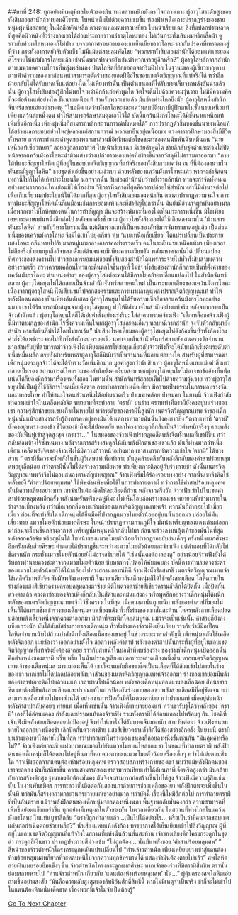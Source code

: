 ##บทที่ 248: ทุกอย่างมีเหตุมีผลในตัวของมัน
ทะเลสาบผนึกมังกร ใจกลางเกาะ
ผู้อาวุโสระดับสูงของทั้งสิบสองสำนักล้วนยอมศิโรราบ ใบหน้าเต็มไปด้วยความขมขื่น
ท้องฟ้าเหนือเกาะปรากฏร่างของชายหนุ่มผู้หนึ่งลอยอยู่ ในมือถือพัดเหล็ก ดวงตาแหลมคมราวเหยี่ยว ใบหน้าเรียบเฉย สิ่งที่แปลกประหลาดที่สุดคือผิวหนังทั่วร่างของเขาได้ส่องประกายราวแร่ธาตุโลหะทอง ไม่เว้นกระทั่งเส้นผมหรือเสื้อผ้า ดูราวกับทำมาโลหะทองก็ไม่ปาน
บรรยากาศรอบกายของเขาเย็นเยียบราวโลหะ ราวกับปรอทที่เทราดลงสู่ที่ว่าง กระทั่งอากาศยังจับตัวแข็ง ไม่มีแม้แต่สายลมพัดโชย
“พวกเราทั้งสิบสองสำนักได้ยอมแพ้และยอมศิโรราบให้แก่มังกรโลหะแล้ว เช่นนั้นพวกท่านจะยังเข่นฆ่าพวกเราอยู่อีกหรือ?”
ผู้อาวุโสหลักจากสำนักดาบเมฆากดความโกรธที่พลุ่งพล่านลง ปาดโลหิตที่ย้อยออกจากริมฝีปาก
ในฐานะของผู้เชี่ยวชาญดาบ ดาบฟ้าคำรามของเขาก่อนหน้าสามารถตัดร่างของยอดฝีมือในขอบเขตจิตวิญญาณที่แท้จริงได้ ทว่าอีกฝ่ายกลับไม่ได้รับบาดเจ็บแต่อย่างใด ไม่เพียงเท่านั้น เป็นตัวเขาเองที่ได้รับบาดเจ็บจากพลังอันน่ากลัวนั่น
ผู้อาวุโสทั้งสิบสองรู้สึกไม่พอใจ ทว่ามิกล้าเอ่ยคำพูดใด จิตใจเต็มไปด้วยความวุ่นวาย ไม่มีมีความคิดที่จะต่อต้านแต่อย่างใด
ขั้นนายเหนือแท้ สำหรับพวกเขาแล้ว มันช่างห่างไกลยิ่งนัก
ผู้อาวุโสหนึ่งสำนักจันทร์สลายเอ่ยอย่างหดหู่ “ในอดีต แคว้นมังกรโลหะและแคว้นสมบัตินภามีผู้ฝึกตนในขั้นนายเหนือแท้เพียงแคว้นล่ะหนึ่งคน ทำให้สามารถรักษาสมดุลเอาไว้ได้ บัดนี้แคว้นมังกรโลหะได้มีขั้นนายเหนือแท้เพิ่มขึ้นอีกหนึ่ง เพียงผู้หนึ่งก็สามารถพลิกสถานการณ์ทั้งหมดได้”
การปรากฏตัวขึ้นของขั้นนายเหนือแท้ได้สร้างผลกระทบอย่างใหญ่หลวงแก่สถานการณ์
พวกเขายืนอยู่เหนือเมฆ ดวงตาราวปักษามองสิ่งมีชีวิตทั้งหลาย การกระทำและคำพูดของพวกเขาล้วนมีอิทธิพลต่อโชคชะตาของคนนับพันนับหมื่นคน
“นายเหนือแท้เซียวเหยา” ลอยอยู่กลางอากาศ ใบหน้าเรียบเฉย มิเอ่ยคำพูดใด
ชายลึกลับชุดดำและสวมใส่ปิดหน้าจากแคว้นมังกรโลหะนำม้วนสารว่างเปล่ายาวหลายฟุตที่สร้างขึ้นจากวัสดุที่ไม่ธรรมดาออกมา
“ภายใต้พันธะสัญญาโลหิต ผู้ที่อยู่ในขอบเขตจิตวิญญาณที่แท้จริงของทั้งสิบสามแคว้น ณ ที่นี้ต้องลงนามในพันธะสัญญาโลหิต”
ชายชุดดำเอ่ยขึ้นอย่างแผ่วเบา
ด้วยพลังของแคว้นมังกรโลหะแล้ว หากจะกำจัดคนเหล่านี้ไปก็ไม่ได้เกิดประโยชน์ใด นอกจากนั้น สิบสองสำนักนับว่าหยั่งรากลึกนัก หากจะกำจัดทั้งหมดอย่างถอนรากถอนโคนย่อมมิใช่เรื่องง่าย
วิธีการที่ฉลาดที่สุดคือการปล่อยให้สำนักเหล่านี้มีอำนาจต่อไปเพื่อเก็บเกี่ยวผลประโยชน์ให้ได้มากที่สุด
ผู้อาวุโสทั้งสิบสองมองหน้ากัน ดวงตาปรากฏความจนใจ
การทำพันธะสัญญาโลหิตนั้นก็เหมือนเช่นการยอมแพ้ และที่สำคัญไปกว่านั้น มันยังมีอำนาจผูกพันอย่างมาก เมื่อพวกเขาใช้โลหิตของตนในการทำสัญญา มันจะสร้างพันธะที่มองไม่เห็นประการหนึ่งขึ้น มิใช่เพียงเศษกระดาษแผ่นหนึ่งอีกต่อไป
หลังจากครึ่งชั่วยาม
ผู้อาวุโสทั้งสิบสองได้ใช้เลือดลงนามใน ‘ม้วนสารพันธะโลหิต’
สำหรับวิหารโบราณนั้น แต่เดิมพวกเขาก็เป็นคนของลัทธิมารจันทราชาดอยู่แล้ว เป็นส่วนหนึ่งของแคว้นมังกรโลหะ จึงมิได้เข้าไปยุ่งเกี่ยว
ฟุ่บ
‘นายเหนือเถี่ยเซียว’ ได้แปรเปลี่ยนเป็นประกายแสงโลหะ กลืนหายไปกับมวลหมู่เมฆกลางอากาศอย่างรวดเร็ว
คนในระดับนายเหนือแท้มา เพียงเวลาไม่ถึงครึ่งชั่วยามทุกสิ่งก็จบลง ตั้งแต่ต้นจนจบมีเพียงความเงียบงัน พลังมหาศาลนั้นได้เปลี่ยนแปลงทิศทางของสงครามไป
ข่าวของการยอมแพ้ของทั้งสิบสองสำนักได้แพร่กระจายไปทั่วทั้งสิบสามแคว้นอย่างรวดเร็ว สร้างความเคลื่อนไหวและตื่นตกใจขึ้นทุกที่
ไม่ช้า ทั้งสิบสองสำนักก็กลายเป็นที่ตั้งค่ายของแคว้นมังกรโลหะ ตำแหน่งต่างๆ ของผู้อาวุโสแต่ละคนได้มีการโยกย้ายเปลี่ยนแปลงไป
ในสำนักจันทร์สลาย
ผู้อาวุโสหยุนไห่ได้กลายเป็นจ้าวสำนักจันทร์สลายคนใหม่ เป็นกระบอกเสียงของแคว้นมังกรโลหะ
เนื่องจากผู้อาวุโสหนึ่งได้เสียแขนไปจากสงครามและการเผาผลาญแหล่งปราณจิตวิญญาณแท้ ทำให้พลังฝึกตนลดลง เป็นเพียงอันดับสอง
ผู้อาวุโสหยุนไห่ได้รับความเชื่อถือจากแคว้นมังกรโลหะอย่างมมาก เขาได้รับการสนับสนุนจากผู้อาวุโสคุมกฎ ทำให้มีอำนาจในสำนักอย่างแท้จริง
หลังจากกลายเป็นจ้าวสำนักแล้ว ผู้อาวุโสหยุนไห่ก็ได้เอ่ยคำสั่งอย่างเร่งรีบ: ไล่ล่าคนทรยศจ้าวเฟิง
“เด็กเหลือขอจ้าวเฟิงผู้นี้มิทำตามกฎของสำนัก ไร้ซึ่งความเห็นใจแก่ผู้อาวุโสและคนอื่นๆ หลบหนีจากสำนัก จงจับตัวกลับมายังสำนัก หากขัดขืนก็ฆ่าได้โดยไม่ยกเว้น”
น้ำเสียงโหดเหี้ยมของผู้อาวุโสหยุนไห่ดังก้องขึ้นทั่วทั้งห้องโถง
คำสั่งได้แพร่กระจายไปทั่วทั้งสำนักอย่างรวดเร็ว
นอกจากนั้นสำนักจันทร์สลายยังเสนอรางวัลจำนวนมากสำหรับผู้ที่สามารถฆ่าจ้าวเฟิงได้
เพียงแค่การให้ข้อมูลเกี่ยวกับจ้าวเฟิงก็จะได้นับผลึกเริ่มต้นระดับต่ำหนึ่งหมื่นผลึก กระทั่งสำหรับเหล่าผู้อาวุโสก็มินับว่าเป็นจำนวนที่น้อยแต่อย่างใด
สำหรับผู้ที่สามารถฆ่าเด็กหนุ่มตระกูลจ้าวได้จะได้รับรางวัลเพิ่มอีกมาก มูลค่าสูงกว่านับสิบเท่า
ผู้อาวุโสหนึ่งและแม่เฒ่าลิ่วเยว่กลายเป็นรอง สถานการณ์โดยรวมของสำนักยังคงเงียบสงบ หากผู้อาวุโสหยุนไห่ไม่อาจหาข้ออ้างที่หนักแน่นได้ก็ย่อมมิกล้าหาเรื่องคนทั้งสอง
ในยามนั้น สำนักจันทร์สลายเต็มไปด้วยความวุ่นวาย
ทว่าผู้อาวุโสหยุนไห่เป็นผู้ที่ใช้วิธีการโหดเหี้ยเด็ดขาด กระทำการอย่างเด็ดเดี่ยว มีความเป็นธรรมในการมอบรางวัลและบทลงโทษ ทำให้ชนะใจคนส่วนหนึ่งได้อย่างรวดเร็ว
ป่าเมฆาคล้อย ป่าหมอก
ในยามนี้ จ้าวเฟิงกำลังทำความเข้าใจในเคล็ดพลังจิต พยายามที่จะทำลาย ‘ตราผี’ บนร่าง
ตราบเท่าที่ตราผียังคงอยู่บนร่างของเขา ความรู้สึกน่าขยะแขยงก็จะไม่หายไป
ทว่าระดับของตราผีนี้สูงนัก เนตรจิตวิญญาณเทพเจ้าของเด็กหนุ่มนั้นแม้จะสามารถรับรู้ถึงการคงอยู่ของมันได้ แต่การทำลายมันนั้นยังคงยากยิ่ง
“ตราบเท่าที่ ‘ตราผี’ ยังคงอยู่บนร่างของข้า ชีวิตของข้าก็จะไม่ปลอดภัย หากโครงกระดูกลึกลับเป็นจ้าวตำหนักจริงๆ และพลังของมันฟื้นฟูเข้าสู่จุดสูงสุด เกรงว่า...”
ในสมองของจ้าวเฟิงปรากฏเคล็ดพลังจิตทั้งหมดที่เขามีขึ้น ทว่ากลับค่อนข้างไร้ซึ่งหนทาง
หลังจากการสร้างสมดุลให้กับพลังฝึกตนของเขาแล้ว มันก็ผ่านมากว่าหนึ่งเดือน
เคล็ดพลังจิตของจ้าวเฟิงได้มีความก้าวหน้าอย่างมาก เขาสามารถทำความเข้าใจ ‘ตราผี’ ได้บางส่วน
“ ตราผีนี้ควรจะมีพลังในขั้นผู้วิเศษแท้เพื่อทำลาย มันดูคล้ายคลึงกับพลังลึกลับของคำสาปร้อยหลุมศพอยู่เล็กน้อย ทว่าตราผีนั้นไม่ได้สร้างความเสียหาย ทำเพียงเกาะติดอยู่กับร่างกายข้า ดังนั้นเนตรจิตวิญญาณเทพเจ้าจึงไม่ตอบสนองตามสัญชาตญาณ”
จ้าวเฟิงเริ่มได้ร่องรอยบางอย่าง
จากนั้นเขาจึงคิดใช้พลังของื ‘คำสาปร้อยหลุมศพ’ ใช้พิษต้านพิษเพื่อใช้ในการทำลายตราผี
ทว่าการใช้คำสาปร้อยหลุมศพนั้นมีความเสี่ยงอย่างมาก เขาจำเป็นต้องคิดให้ละเอียดถี่ถ้วน
หลังจากครึ่งวัน
จ้าวเฟิงเข้าไปในเขตคำสาปร้อยหลุมศพอีกครั้ง พลังน่าพรั่นพรึงหดหู่ที่มองไม่เห็นโอบล้อมร่างของเขา พยายามที่เข้ามาภายในร่างจากเบื้องหลัง ทว่าเมื่อเจอกลิ่นอายเก่าแก่ของเนตรจิตวิญญาณเทพเจ้า พวกมันก็ล่าถอยไป
เมี้ยว เมี้ยว
ก่อนที่จะทำสิ่งใด เด็กหนุ่มได้ยื่นมือที่ปรากฏแมวขโมยตัวน้อยอยู่บนนั้นออกมา ปล่อยให้มันเสี่ยงทาย
แมวขโมยตัวน้อยผงกศีรษะ ใบหน้าปรากฏความภาคภูมิใจ มันนำเหรียญทองแดงเก่าแก่ออกมาก่อนจะโยนขึ้นกลางอากาศ เหรียญนั้นหมุนพลิกกลับไปมา ก่อนจะร่วงลงบนอุ้งเท้าของมันในที่สุด
หลังจากคว้าจับเหรียญนั้นได้ ใบหน้าของแมวขโมยตัวน้อยก็ปรากฏรอยยับย่นเล็กๆ ครั้งหนึ่งผงกศีรษะ อีกครั้งกลับส่ายศีรษะ
คำตอบได้ปรากฏขึ้นระหว่างแมวขโมยตัวน้อยและจ้าวเฟิง แต่คำตอบที่ได้กลับไม่ชัดเจนนัก กระทั่งแมวขโมยตัวน้อยยังไม่อาจอธิบายได้
“เช่นนั้นคงต้องลองดู”
อย่างน้อยจ้าวเฟิงยังได้รับการทำนายดวงชะตาจากแมวขโมยตัวน้อย บีบหนทางไปต่อให้คับแคบลง
บัดนี้การทำนายดวงชะตาของแมวขโมยตัวน้อยก็ได้โน้มเอียงไปทางสถานการณ์ที่ดี
จ้าวเฟิงนั่งขัดสมาธิ เนตรจิตวิญญาณเทพเจ้าใช้เคล็ดวิชาพลังจิต สัมผัสพลังของตราผี
ในเวลาเดียวกันเด็กหนุ่มก็ได้ใช้พลังสายเลือด โลหิตภายในร่างส่องแสงสีเขียวครามครอบคลุมดวงตาซ้าย มิติในดวงตาซ้ายสีเขียวครามล้ำลึกได้ปิดกั้น
เมื่อปิดกั้นดวงตาแล้ว ดวงตาซ้ายของจ้าวเฟิงก็กลับเป็นสีดำและหม่นแสงลง
หรือพูดอีกอย่างว่าเด็กหนุ่มได้ผนึกพลังของเนตรจิตวิญญาณเทพเจ้าไว้ชั่วคราว
ในที่สุด
เมื่อดวงตานั้นถูกผนึก พลังของคำสาปที่มองไม่เห็นก็ได้แทรกซึมเข้าร่างของเด็กหนุ่มจากเบื้องหลัง
ทั่วทั้งร่างของเขาสั่นสะท้าน โคจรพลังสายเลือดปลดปล่อยพลังเสี้ยวหนึ่งจากดวงตาออกมา มิกล้าที่จะผนึกโดยสมบูรณ์
แม้ว่าจะเป็นเช่นนั้น คำสาปก็ยังคงแข็งแกร่งนัก มันได้สัมผัสร่างกายของเด็กหนุ่ม
ทั่วทั้งร่างของจ้าวเฟิงเย็นเยียบ ราวกับว่ามีมือเปื้อนโลหิตจำนวนนับไม่ถ้วนกำลังฉีกทึ้งเลือดเนื้อของเขาอยู่
ในช่วงระยะเวลาสำคัญนี้ เด็กหนุ่มพลันใช้เคล็ดพลังจิตออก เผยช่องว่างออกอย่างตั้งใจ ล่อล่วงพลังคำสาป
พลังของคำสาปนั้นกระทั่งผู้ที่อยู่ในขอบเขตจิตวิญญาณที่แท้จริงยังต้องล่าถอย ราวกับสายน้ำในบ่อน้ำที่พบช่องว่าง
ช่องว่างที่เด็กหนุ่มเปิดออกนั้น คือตำแหน่งของตราผี
พรึ่บ พรึ่บ
ในนั้นปรากฏเสียงแปลกประหลาดเสียงหนึ่งขึ้น
หากเนตรจิตวิญญาณเทพเจ้าของเด็กหนุ่มสามารถมองเห็นได้ เขาก็จะพบกับมือขาวซีดเปื้อนเลือดที่ได้ล้วงเข้าไปภายในร่างของเขา
หากเขาไม่ได้ปลดปล่อยพลังบางส่วนของเนตรจิตวิญญาณเทพเจ้าออกมา ร่างของเขาย่อมมีพลังของคำสาปเกาะติดไปแล้วแน่แท้
เวลาผ่านไปเล็กน้อย พลังของเด็กหนุ่มอ่อนแรงลงเล็กน้อย สีหน้าขาวซีด
เขาต้องใช้พลังสายเลือดและปราณแท้ในการป้องกันร่างกายของเขา
พลังสายเลือดมีที่อยู่ชัดเจน ทว่าสามารถเคลื่อนย้ายไปบางส่วนได้ อย่างเช่นการปิดกั้นมิติในดวงตาซ้าย
ทว่าปราณแท้ เมื่ออยู่ต่อหน้าพลังคำสาปกลับค่อยๆ พ่ายแพ้
เมื่อเห็นเช่นนั้น จ้าวเฟิงก็แทบจะยอมแพ้ ทว่าเขารับรู้ได้ว่าพลังของ ‘ตราผี’ เองก็ได้อ่อนแอลง
กำลังและปราณแท้ของจ้าวเฟิง รวมทั้งตราผีได้อ่อนแอลงไปพร้อมๆ กัน
โชคดีที่เจ้าเฟิงมีพลังสายเลือดคอยปกป้องอยู่ จึงทำให้เขาไม่ได้รับบาดเจ็บมากนัก
สามวันต่อมา
จ้าวเฟิงพ่นลมหายใจออกอย่างเชื่องช้า เลิกปิดกั้นดวงตาซ้าย แสงสีเขียวครามล้ำลึกได้ส่องสว่างอีกครั้ง
ในยามนี้ ตราผีบนร่างของเขาได้หายไปในที่สุด ทว่าปราณแท้ในร่างของเขาเองก็ด้อยลงหนึ่งขั้นเช่นกัน
“มันคุ้มค่าหรือไม่?”
จ้าวเฟิงเอ่ยกระซิบแผ่วเบาขณะมองไปยังแมวขโมยบนไหล่ของเขา
ในขณะที่ทำลายตราผี พลังฝึกตนของเด็กหนุ่มก็ได้ลดลงไปอยู่ที่นภาที่หก
ดวงตาของแมวขโมยตัวน้อยหรี่ลงเล็กๆ ทว่าไม่เอ่ยตอบสิ่งใด
จ้าวเฟิงออกจากแดนต้องห้ามร้อยหลุมศพ ตรวจสอบสภาพร่างกายของเขา พบว่าแม้พลังฝึกตนของเขาจะลดลง มันก็เสถียรขึ้น ความสามารถของเขาสามารถเทียบเท่าได้กับนภาที่เจ็ดหรือสูงกว่า
มันคล้ายกับการสร้างตึกสูง ฐานของตึกต้องมั่นคง มันจึงจะสามารถก่อสร้างขึ้นไปได้สูง
จ้าวเฟิงมีความรู้สึกเช่นนั้น ในงานพันธมิตร การทะลวงขั้นติดต่อกันสองนภาด้วยการช่วยเหลือของยา พลังฝึกตนจะเพิ่มขึ้นในนั้นที ทว่ามันก็สร้างความกระวนกระวายแก่เขาอย่างมาก
ทว่าบัดนี้ เรื่องนี้ไม่มีอีกต่อไป
การทำลายตราผีที่เป็นอันตราย แม้ว่าพลังฝึกตนของเด็กหนุ่มจะลดลงหนึ่งนภา พื้นฐานกลับมั่นคงกว่า ความสามารถที่เพิ่มขึ้นย่อมแข็งแกร่งขึ้น
ทุกอย่างมีเหตุผลในตัวของมัน
ในเวลาเดียวกัน
ในสถานที่ห่างไกลในแคว้นมังกรโลหะ ในแท่นบูชาลึกลับ
“ตราผีถูกทำลายแล้ว...เป็นไปได้อย่างไร... หรือเป็นว่ามีคนจากขอบเขตแก่นก่อกำเนิดคอยช่วยเหลือ?”
น้ำเสียงแหบแห้งดังก้อง บรรยากาศได้เย็นเยียบเข้าไปถึงวิญญาณ ผู้ที่อยู่ในขอบเขตจิตวิญญาณที่แท้จริงในสถานที่แห่งนั้นล้วนสั่นสะท้าน
เจ้าของเสียงคือโครงกระดูกในชุดดำ กระดูกสีเงินขาว ปรากฏประกายสีม่วงเข้ม
“ไม่ถูกต้อง... นั่นมันพลังของ ‘คำสาปร้อยหลุมศพ’ ”
สีหน้าของจ้าวตำหนักโครงกระดูกพลันแปรเปลี่ยนไป
“ท่านจ้าวตำหนัก เพียงเหยียบย่างเข้าสู่แดนต้องห้ามร้อยหลุมมศพก็ยากที่จะหลบหนีไปจากความทุกข์ทรมานได้ แสดงว่ามันต้องตายไปแล้ว”
ศพโลหิตลายเงินเผยรอยยิ้มแข็งๆ ขึ้น
จ้าวตำหนักโครงกระดูกผงกศีรษะ หากเจ้าของร่างที่มีตราผีสิ้นชีพ ตรานั้นย่อมสลายหายไป
“ท่านจ้าวตำหนัก เกี่ยวกับ ‘แดนต้องห้ามร้อยหลุมศพ’ นั่น...”
ผู้คุ้มครองศพโลหิตเอ่ยถามขึ้นอย่างสงสัย
“มันคือความลับสูงสุดของลัทธิอันศักดิ์สิทธิ์นี้ หากไม่มีเหตุจำเป็นจริง ข้าก็จะไม่เข้าไปในแดนต้องห้ามนั่นเด็ดขาด เรื่องพวกนี้เจ้าไม่จำเป็นต้องรู้”


[Go To Next Chapter]( ./28.md)